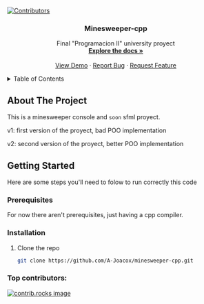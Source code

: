 <!-- Improved compatibility of back to top link: See: https://github.com/othneildrew/Best-README-Template/pull/73 -->
<a id="readme-top"></a>
<!--
*** Thanks for checking out the Best-README-Template. If you have a suggestion
*** that would make this better, please fork the repo and create a pull request
*** or simply open an issue with the tag "enhancement".
*** Don't forget to give the project a star!
*** Thanks again! Now go create something AMAZING! :D
-->



<!-- PROJECT SHIELDS -->
<!--
*** I'm using markdown "reference style" links for readability.
*** Reference links are enclosed in brackets [ ] instead of parentheses ( ).
*** See the bottom of this document for the declaration of the reference variables
*** for contributors-url, forks-url, etc. This is an optional, concise syntax you may use.
*** https://www.markdownguide.org/basic-syntax/#reference-style-links
-->
[![Contributors][contributors-shield]][contributors-url]





<h3 align="center">Minesweeper-cpp</h3>

  <p align="center">
    Final "Programacion II" university proyect
    <br />
    <a href="https://github.com/A-Joacox/minesweeper-cpp"><strong>Explore the docs »</strong></a>
    <br />
    <br />
    <a href="https://github.com/A-Joacox/minesweeper-cpp">View Demo</a>
    ·
    <a href="https://github.com/github_username/A-Joacox/issues/new?labels=bug&template=bug-report---.md">Report Bug</a>
    ·
    <a href="https://github.com/A-Joacox/minesweeper-cpp/issues/new?labels=enhancement&template=feature-request---.md">Request Feature</a>
  </p>
</div>



<!-- TABLE OF CONTENTS -->
<details>
  <summary>Table of Contents</summary>
  <ol>
    <li>
      <a href="#about-the-project">About The Project</a>
      <ul>
        <li><a href="#built-with">Built With</a></li>
      </ul>
    </li>
    <li>
      <a href="#getting-started">Getting Started</a>
      <ul>
        <li><a href="#prerequisites">Prerequisites</a></li>
        <li><a href="#installation">Installation</a></li>
  </ol>
</details>



<!-- ABOUT THE PROJECT!-->
## About The Project

<!--[![Product Name Screen Shot][product-screenshot]](https://example.com)!-->

This is a minesweeper console and `soon` sfml proyect.

v1: first version of the proyect, bad POO implementation

v2: second version of the proyect, better POO implementation

<!-- GETTING STARTED -->
## Getting Started

Here are some steps you'll need to folow to run correctly this code

### Prerequisites
For now there aren't prerequisites, just having a cpp compiler.

### Installation

1. Clone the repo
   
   ```sh
   git clone https://github.com/A-Joacox/minesweeper-cpp.git
   ```


### Top contributors:

<a href="https://github.com/A-Joacox/minesweeper-cpp/graphs/contributors">
  <img src="https://contrib.rocks/image?repo=A-Joacox/minesweeper-cpp" alt="contrib.rocks image" />
</a>




<!-- MARKDOWN LINKS & IMAGES -->
<!-- https://www.markdownguide.org/basic-syntax/#reference-style-links -->
[contributors-shield]: https://img.shields.io/github/contributors/A-Joacox/minesweeper-cpp.svg?style=for-the-badge
[contributors-url]: https://github.com/A-Joacox/minesweeper-cpp/graphs/contributors
